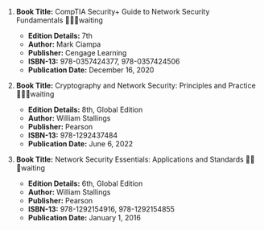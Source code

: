 1. **Book Title:** CompTIA Security+ Guide to Network Security Fundamentals 📒🔐🚫waiting
   - **Edition Details:** 7th
   - **Author:** Mark Ciampa
   - **Publisher:** Cengage Learning
   - **ISBN-13:** 978-0357424377, 978-0357424506
   - **Publication Date:** December 16, 2020

2. **Book Title:** Cryptography and Network Security: Principles and Practice 📒🔐🚫waiting
   - **Edition Details:** 8th, Global Edition
   - **Author:** William Stallings
   - **Publisher:** Pearson
   - **ISBN-13:** 978-1292437484
   - **Publication Date:** June 6, 2022

3. **Book Title:** Network Security Essentials: Applications and Standards 📒🔐🚫waiting
   - **Edition Details:** 6th, Global Edition
   - **Author:** William Stallings
   - **Publisher:** Pearson
   - **ISBN-13:** 978-1292154916, 978-1292154855
   - **Publication Date:** January 1, 2016
